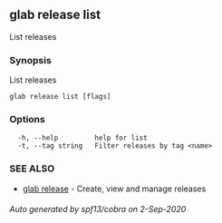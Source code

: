 ## glab release list

List releases

### Synopsis

List releases

```
glab release list [flags]
```

### Options

```
  -h, --help         help for list
  -t, --tag string   Filter releases by tag <name>
```

### SEE ALSO

* [glab release](glab_release.md)	 - Create, view and manage releases

###### Auto generated by spf13/cobra on 2-Sep-2020
